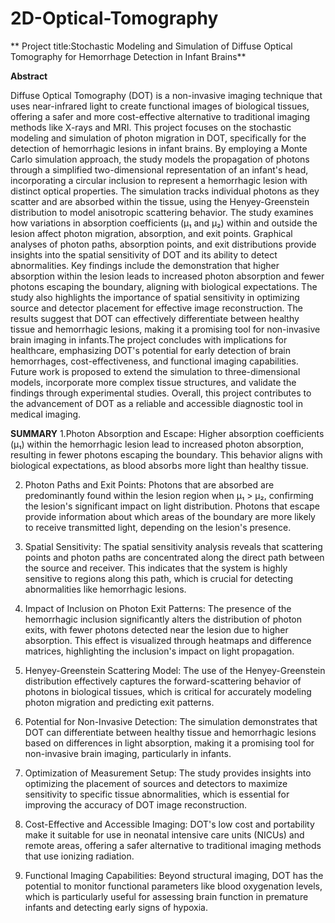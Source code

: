 # 2D-Optical-Tomography
** Project title:Stochastic Modeling and Simulation of Diffuse Optical Tomography for Hemorrhage Detection in Infant Brains**

**Abstract**

Diffuse Optical Tomography (DOT) is a non-invasive imaging technique that uses near-infrared light to create functional images of biological tissues, offering a safer and more cost-effective alternative to traditional imaging methods like X-rays and MRI. This project focuses on the stochastic modeling and simulation of photon migration in DOT, specifically for the detection of hemorrhagic lesions in infant brains. By employing a Monte Carlo simulation approach, the study models the propagation of photons through a simplified two-dimensional representation of an infant's head, incorporating a circular inclusion to represent a hemorrhagic lesion with distinct optical properties. The simulation tracks individual photons as they scatter and are absorbed within the tissue, using the Henyey-Greenstein distribution to model anisotropic scattering behavior. The study examines how variations in absorption coefficients (μ₁ and μ₂) within and outside the lesion affect photon migration, absorption, and exit points. Graphical analyses of photon paths, absorption points, and exit distributions provide insights into the spatial sensitivity of DOT and its ability to detect abnormalities. Key findings include the demonstration that higher absorption within the lesion leads to increased photon absorption and fewer photons escaping the boundary, aligning with biological expectations. The study also highlights the importance of spatial sensitivity in optimizing source and detector placement for effective image reconstruction. The results suggest that DOT can effectively differentiate between healthy tissue and hemorrhagic lesions, making it a promising tool for non-invasive brain imaging in infants.The project concludes with implications for healthcare, emphasizing DOT's potential for early detection of brain hemorrhages, cost-effectiveness, and functional imaging capabilities. Future work is proposed to extend the simulation to three-dimensional models, incorporate more complex tissue structures, and validate the findings through experimental studies. Overall, this project contributes to the advancement of DOT as a reliable and accessible diagnostic tool in medical imaging.


 **SUMMARY**
1.Photon Absorption and Escape: Higher absorption coefficients (μ₁) within the hemorrhagic lesion lead to increased photon absorption, resulting in fewer photons escaping the boundary. This behavior aligns with biological expectations, as blood absorbs more light than healthy tissue.

2. Photon Paths and Exit Points: Photons that are absorbed are predominantly found within the lesion region when μ₁ > μ₂, confirming the lesion's significant impact on light distribution. Photons that escape provide information about which areas of the boundary are more likely to receive transmitted light, depending on the lesion's presence.

3. Spatial Sensitivity: The spatial sensitivity analysis reveals that scattering points and photon paths are concentrated along the direct path between the source and receiver. This indicates that the system is highly sensitive to regions along this path, which is crucial for detecting abnormalities like hemorrhagic lesions.

4. Impact of Inclusion on Photon Exit Patterns: The presence of the hemorrhagic inclusion significantly alters the distribution of photon exits, with fewer photons detected near the lesion due to higher absorption. This effect is visualized through heatmaps and difference matrices, highlighting the inclusion's impact on light propagation.

5. Henyey-Greenstein Scattering Model: The use of the Henyey-Greenstein distribution effectively captures the forward-scattering behavior of photons in biological tissues, which is critical for accurately modeling photon migration and predicting exit patterns.

6. Potential for Non-Invasive Detection: The simulation demonstrates that DOT can differentiate between healthy tissue and hemorrhagic lesions based on differences in light absorption, making it a promising tool for non-invasive brain imaging, particularly in infants.

7. Optimization of Measurement Setup: The study provides insights into optimizing the placement of sources and detectors to maximize sensitivity to specific tissue abnormalities, which is essential for improving the accuracy of DOT image reconstruction.

8. Cost-Effective and Accessible Imaging: DOT's low cost and portability make it suitable for use in neonatal intensive care units (NICUs) and remote areas, offering a safer alternative to traditional imaging methods that use ionizing radiation.

9. Functional Imaging Capabilities: Beyond structural imaging, DOT has the potential to monitor functional parameters like blood oxygenation levels, which is particularly useful for assessing brain function in premature infants and detecting early signs of hypoxia.


